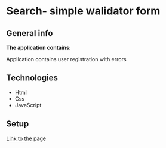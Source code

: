 # Search- simple walidator form


## General info

**The application contains:**

Application contains user registration with errors


## Technologies

- Html
- Css
- JavaScript

## Setup

[Link to the page](https://tomaszposluszny.github.io/walidator-form-JS/)
